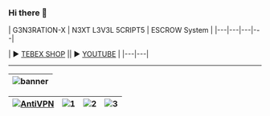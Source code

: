### Hi there 👋

| G3N3RATION-X | N3XT L3V3L 5CRIPT5 | ESCROW System |
|---|---|---|---|

| ► [TEBEX SHOP](https://g3n3ration-x.tebex.io) || ► [YOUTUBE](https://youtu.be/8V62yLUv1io) |
|---|---|



---

| ![banner](https://github.com/bylickilabs/bylickilabs/assets/109308073/fd0a4494-54a5-4f5d-8ae8-83194a7400d0) |
|---|

| [![AntiVPN](https://dunb17ur4ymx4.cloudfront.net/packages/images/b161ef75faf6056a6fcb3d3b51c42e4539564dba.png)](https://g3n3ration-x.tebex.io/package/6171319) | ![1](https://github.com/bylickilabs/bylickilabs/assets/109308073/aac95df9-d611-4b18-9a0d-f95e96042360) | ![2](https://github.com/bylickilabs/bylickilabs/assets/109308073/40531d03-5317-4ad1-a9a9-6eaf74c02ea5) | ![3](https://github.com/bylickilabs/bylickilabs/assets/109308073/f60afd40-212f-469c-9972-dec638ea40de) |
|---|---|---|---|

<!--
**bylickilabs/bylickilabs** is a ✨ _special_ ✨ repository because its `README.md` (this file) appears on your GitHub profile.
-->
